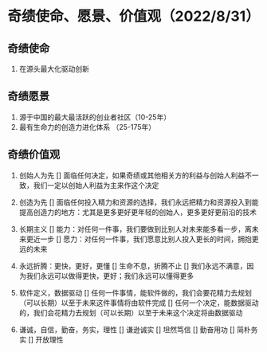# 奇绩使命、愿景、价值观（2022/8/31）
## 奇绩使命
1.  在源头最大化驱动创新

## 奇绩愿景
1. 源于中国的最大最活跃的创业者社区（10-25年）
2. 最有生命力的创造力进化体系 （25-175年）

## 奇绩价值观
1. 创始人为先
  [] 面临任何决定，如果奇绩或其他相关方的利益与创始人利益不一致，我们一定以创始人利益为主来作这个决定

2. 创造为先
  [] 面临任何投入精力和资源的选择，我们永远把精力和资源投入到能提高创造力的地方：尤其是更多更好更年轻的创始人，更多更好更前沿的技术

3. 长期主义
  [] 能力：对任何一件事，我们要做到比别人对未来能多看一步，离未来更近一步
  [] 愿力：对任何一件事，我们愿意比别人投入更长的时间，拥抱更远的未来

4. 永远折腾：更快，更好，更懂
  [] 生命不息，折腾不止
  [] 我们永远不满意，因为我们永远可以做得更快，更好；我们永远可以懂得更多

5. 软件定义，数据驱动
  [] 任何一件事情，能软件做的，我们会要花精力去规划（可以长期）以至于未来这件事情将由软件完成
  [] 任何一个决定，能数据驱动的，我们会花精力去规划（可以长期）以至于未来这个决定将由数据驱动
  
6. 谦诚，自信，勤奋，务实，理性
  [] 谦逊诚实
  [] 坦然笃信
  [] 勤奋用功
  [] 简朴务实
  [] 开放理性